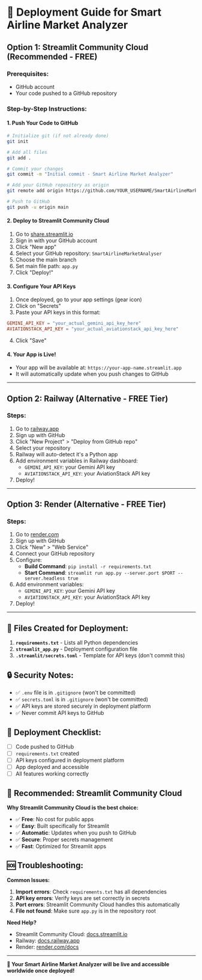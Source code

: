 # 🚀 Deployment Guide for Smart Airline Market Analyzer

## Option 1: Streamlit Community Cloud (Recommended - FREE)

### Prerequisites:
- GitHub account
- Your code pushed to a GitHub repository

### Step-by-Step Instructions:

#### 1. **Push Your Code to GitHub**
```bash
# Initialize git (if not already done)
git init

# Add all files
git add .

# Commit your changes
git commit -m "Initial commit - Smart Airline Market Analyzer"

# Add your GitHub repository as origin
git remote add origin https://github.com/YOUR_USERNAME/SmartAirlineMarketAnalyser.git

# Push to GitHub
git push -u origin main
```

#### 2. **Deploy to Streamlit Community Cloud**
1. Go to [share.streamlit.io](https://share.streamlit.io/)
2. Sign in with your GitHub account
3. Click "New app"
4. Select your GitHub repository: `SmartAirlineMarketAnalyser`
5. Choose the main branch
6. Set main file path: `app.py`
7. Click "Deploy!"

#### 3. **Configure Your API Keys**
1. Once deployed, go to your app settings (gear icon)
2. Click on "Secrets"
3. Paste your API keys in this format:
```toml
GEMINI_API_KEY = "your_actual_gemini_api_key_here"
AVIATIONSTACK_API_KEY = "your_actual_aviationstack_api_key_here"
```
4. Click "Save"

#### 4. **Your App is Live!**
- Your app will be available at: `https://your-app-name.streamlit.app`
- It will automatically update when you push changes to GitHub

---

## Option 2: Railway (Alternative - FREE Tier)

### Steps:
1. Go to [railway.app](https://railway.app/)
2. Sign up with GitHub
3. Click "New Project" > "Deploy from GitHub repo"
4. Select your repository
5. Railway will auto-detect it's a Python app
6. Add environment variables in Railway dashboard:
   - `GEMINI_API_KEY`: your Gemini API key
   - `AVIATIONSTACK_API_KEY`: your AviationStack API key
7. Deploy!

---

## Option 3: Render (Alternative - FREE Tier)

### Steps:
1. Go to [render.com](https://render.com/)
2. Sign up with GitHub
3. Click "New" > "Web Service"
4. Connect your GitHub repository
5. Configure:
   - **Build Command**: `pip install -r requirements.txt`
   - **Start Command**: `streamlit run app.py --server.port $PORT --server.headless true`
6. Add environment variables:
   - `GEMINI_API_KEY`: your Gemini API key
   - `AVIATIONSTACK_API_KEY`: your AviationStack API key
7. Deploy!

---

## 🔧 Files Created for Deployment:

1. **`requirements.txt`** - Lists all Python dependencies
2. **`streamlit_app.py`** - Deployment configuration file
3. **`.streamlit/secrets.toml`** - Template for API keys (don't commit this)

## 🔒 Security Notes:

- ✅ `.env` file is in `.gitignore` (won't be committed)
- ✅ `secrets.toml` is in `.gitignore` (won't be committed)
- ✅ API keys are stored securely in deployment platform
- ✅ Never commit API keys to GitHub

## 📝 Deployment Checklist:

- [ ] Code pushed to GitHub
- [ ] `requirements.txt` created
- [ ] API keys configured in deployment platform
- [ ] App deployed and accessible
- [ ] All features working correctly

## 🎯 Recommended: Streamlit Community Cloud

**Why Streamlit Community Cloud is the best choice:**
- ✅ **Free**: No cost for public apps
- ✅ **Easy**: Built specifically for Streamlit
- ✅ **Automatic**: Updates when you push to GitHub
- ✅ **Secure**: Proper secrets management
- ✅ **Fast**: Optimized for Streamlit apps

## 🆘 Troubleshooting:

**Common Issues:**
1. **Import errors**: Check `requirements.txt` has all dependencies
2. **API key errors**: Verify keys are set correctly in secrets
3. **Port errors**: Streamlit Community Cloud handles this automatically
4. **File not found**: Make sure `app.py` is in the repository root

**Need Help?**
- Streamlit Community Cloud: [docs.streamlit.io](https://docs.streamlit.io/)
- Railway: [docs.railway.app](https://docs.railway.app/)
- Render: [render.com/docs](https://render.com/docs)

---

**🎉 Your Smart Airline Market Analyzer will be live and accessible worldwide once deployed!**
